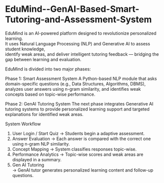 # EduMind--GenAI-Based-Smart-Tutoring-and-Assessment-System
EduMind is an AI-powered platform designed to revolutionize personalized learning.  
It uses Natural Language Processing (NLP) and Generative AI to assess student knowledge,  
identify weak areas, and deliver intelligent tutoring feedback — bridging the gap between learning and evaluation.

EduMind is divided into two major phases:

Phase 1: Smart Assessment System
A Python-based NLP module that asks domain-specific questions (e.g., Data Structures, Algorithms, DBMS),  
analyzes user answers using n-gram similarity, and identifies weak concepts based on topic-wise performance.

Phase 2: GenAI Tutoring System
The next phase integrates Generative AI tutoring systems
to provide personalized learning support and targeted explanations for identified weak areas.


System Workflow

1. User Login / Start Quiz 
   → Students begin a adaptive assessment.  
2. Answer Evaluation 
   → Each answer is compared with the correct one using n-gram NLP similarity.  
3. Concept Mapping 
   → System classifies responses topic-wise.  
4. Performance Analytics 
   → Topic-wise scores and weak areas are displayed in a summary.  
5. Gen AI Tutoring  
   → GenAI tutor generates personalized learning content and follow-up questions.
